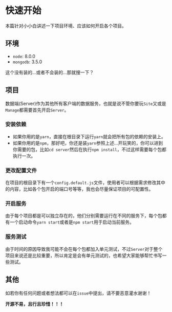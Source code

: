 # 快速开始

本篇针对小小白讲述一下项目环境、应该如何开启各个项目。

## 环境

  - `node`: 8.0.0
  - `mongodb`: 3.5.0

这个没有装的...或者不会装的...那就搜一下？

## 项目

数据端(Server)作为其他所有客户端的数据服务，也就是说不管你要玩`Site`又或是`Manage`都需要首先开启`Server`。

### 安装依赖

  - 如果你用的是`yarn`，直接在根目录下运行`yarn`就会把所有包的依赖的安装上。
  - 如果你用的是`npm`，那好吧，你还是装`yarn`参照上述...开玩笑的，你可以进到你需要的包，比如`cd server`然后在执行`npm install`，不过这样需要每个包都执行一次。

### 更改配置文件

在项目的根目录下有一个`config.default.js`文件，使用者可以根据需求修改其中的内容，比如各个包开启的端口号等等，我也会尽量保证项目的可配置性。

### 开启服务

由于每个项目都是可以独立存在的，他们分别需要运行在不同的服务下，每个包都有一个启动命令`yarn start`或者是`npm start`用于启动当前服务。

### 服务测试

由于时间的原因导致我可能不会在每个包都加入单元测试，不过`Server`对于整个项目来说还是比较重要，所以肯定是会有单元测试的，也希望大家能够帮忙书写一些测试。

## 其他

如若你有任何问题或者想法都可以在`issue`中提出，请不要恶意灌水谢谢！

**开源不易，且行且珍惜！！！**